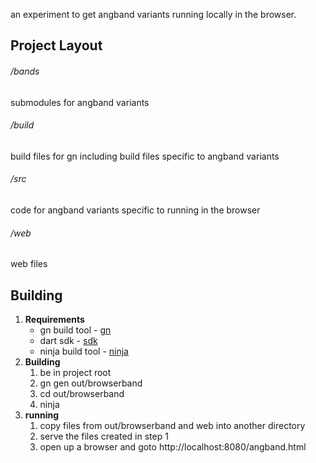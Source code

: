 an experiment to get angband variants running locally in the browser.  

## Project Layout

###### /bands
submodules for angband variants
###### /build
build files for gn including build files specific to angband variants
###### /src
code for angband variants specific to running in the browser
###### /web
web files

## Building

1. **Requirements**
    * gn build tool - [gn](https://gn.googlesource.com/gn/)
    * dart sdk - [sdk](https://www.dartlang.org/tools/sdk)
    * ninja build tool - [ninja](https://ninja-build.org/) 
2. **Building**
    1. be in project root
    2. gn gen out/browserband
    3. cd out/browserband
    4. ninja
3. **running**
    1. copy files from out/browserband and web into another directory
    2. serve the files created in step 1
    3. open up a browser and goto http://localhost:8080/angband.html

